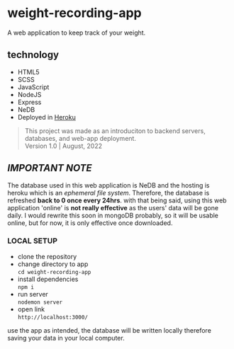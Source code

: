 # weight-recording-app

A web application to keep track of your weight.

## technology

- HTML5
- SCSS
- JavaScript
- NodeJS
- Express
- NeDB
- Deployed in [Heroku](https://weight-recording-app.herokuapp.com/)

> This project was made as an introduciton to backend servers, databases, and web-app deployment. <br/>
> Version 1.0 | August, 2022

## _IMPORTANT NOTE_

The database used in this web application is NeDB and the hosting is heroku which is an _ephemeral file system_. Therefore, the database is refreshed **back to 0 once every 24hrs**. with that being said, using this web application 'online' is **not really effective** as the users' data will be gone daily. I would rewrite this soon in mongoDB probably, so it will be usable online, but for now, it is only effective once downloaded.

### LOCAL SETUP

- clone the repository
- change directory to app<br/>
  `cd weight-recording-app` <br/>
- install dependencies<br/>
  `npm i` <br/>
- run server <br/>
  `nodemon server` <br/>
- open link <br/>
  `http://localhost:3000/` <br/>

use the app as intended, the database will be written locally therefore saving your data in your local computer.
